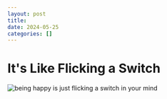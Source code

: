 ```yaml
---
layout: post
title: 
date: 2024-05-25
categories: []
---
```

# It's Like Flicking a Switch

![being happy is just flicking a switch in your mind](https://ik.imagekit.io/1wh3oo1zp/its-like_flicking-a-switch_j8GjLvu9K)